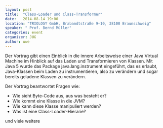 ```yaml
---
layout: post
title:  "Class-Loader und Class-Transformer"
date:   2014-08-14 19:00
location: "TRIOLOGY GmbH, Brabandtstraße 9–10, 38100 Braunschweig"
speaker: " Prof. Bernd Müller"
categories: event
organizer: JUG
author: uwe
---
```


Der Vortrag gibt einen Einblick in die innere Arbeitsweise einer Java Virtual Machine im Hinblick auf das Laden und
Transformieren von Klassen. Mit Java 5 wurde das Package java.lang.instrument eingeführt, das es erlaubt, Java-Klassen
beim Laden zu instrumentieren, also zu verändern und sogar bereits geladene Klassen zu verändern.

Der Vortrag beantwortet Fragen wie:

* Wie sieht Byte-Code aus, aus was besteht er?
* Wie kommt eine Klasse in die JVM?
* Wie kann diese Klasse manipuliert werden?
* Was ist eine Class-Loader-Hierarie?

und viele weitere